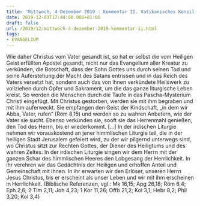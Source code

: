 ```yaml
---
title: 'Mittwoch, 4 Dezember 2019 : Kommentar II. Vatikanisches Konzil'
date: 2019-12-03T17:44:00.001+01:00
draft: false
url: /2019/12/mittwoch-4-dezember-2019-kommentar-ii.html
tags: 
- EVANGELIUM
---
```


Wie daher Christus vom Vater gesandt ist, so hat er selbst die vom Heiligen Geist erfüllten Apostel gesandt, nicht nur das Evangelium aller Kreatur zu verkünden, die Botschaft, dass der Sohn Gottes uns durch seinen Tod und seine Auferstehung der Macht des Satans entrissen und in das Reich des Vaters versetzt hat, sondern auch das von ihnen verkündete Heilswerk zu vollziehen durch Opfer und Sakrament, um die das ganze liturgische Leben kreist. So werden die Menschen durch die Taufe in das Pascha-Mysterium Christi eingefügt. Mit Christus gestorben, werden sie mit ihm begraben und mit ihm auferweckt. Sie empfangen den Geist der Kindschaft, „in dem wir Abba, Vater, rufen“ (Röm 8,15) und werden so zu wahren Anbetern, wie der Vater sie sucht. Ebenso verkünden sie, sooft sie das Herrenmahl genießen, den Tod des Herrn, bis er wiederkommt. \[…\] In der irdischen Liturgie nehmen wir vorauskostend an jener himmlischen Liturgie teil, die in der heiligen Stadt Jerusalem gefeiert wird, zu der wir pilgernd unterwegs sind, wo Christus sitzt zur Rechten Gottes, der Diener des Heiligtums und des wahren Zeltes. In der irdischen Liturgie singen wir dem Herrn mit der ganzen Schar des himmlischen Heeres den Lobgesang der Herrlichkeit. In ihr verehren wir das Gedächtnis der Heiligen und erhoffen Anteil und Gemeinschaft mit ihnen. In ihr erwarten wir den Erlöser, unseren Herrn Jesus Christus, bis er erscheint als unser Leben und wir mit ihm erscheinen in Herrlichkeit. (Biblische Referenzen, vgl.: Mk 16,15; Apg 26,18; Röm 6,4; Eph 2,6; 2 Tim 2,11; Joh 4,23; 1 Kor 11,26; Offb 21,2; Kol 3,1; Hebr 8,2; Phil 3,20; Kol 3,4)